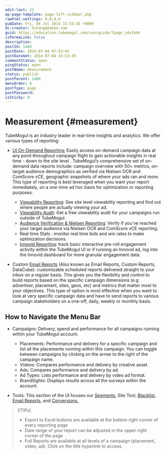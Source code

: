 ```yaml
---
edit-last: 21
wp-page-template: page-left-sidebar.php
rawhtml-settings: 0,0,0,0
pubDate: Fri, 04 Jul 2014 15:53:45 +0000
dc-creator: hchang@adobe.com
guid: https://education.tubemogul.com/userguide/?page_id=1444
isPermaLink: false
description: 
postId: 1444
postDate: 2014-07-04 07:53:45
postDateGmt: 2014-07-04 15:53:45
commentStatus: open
pingStatus: open
postName: measurement
status: publish
postParent: 1406
menuOrder: 0
postType: page
postPassword: 
isSticky: 0
---
```


# Measurement {#measurement}

TubeMogul is an industry leader in real-time insights and analytics. We offer various types of reporting:

* [UI On-Demand Reporting:](measurement/campaign-reporting.md) Easily access on-demand campaign data at any point throughout campaign flight to gain actionable insights in real time - down to the site level . TubeMogul’s comprehensive set of on-demand data reports include: campaign overview with 50+ metrics, on-target audience demographics as verified via Nielsen OCR and ComScore vCE, geographic snapshots of where your ads ran and more. This type of reporting is best leveraged when you want your report immediately, on a one-time ad hoc basis for optimization or reporting purposes.

    * [Viewability Reporting](measurement/viewability.md): See site level viewability reporting and find out where people are actually viewing your ad.
    * [Viewability Audit](planning/brand-safety/viewability-audit.md): Get a free viewability audit for your campaigns run outside of TubeMogul.
    * [Audience Verification & Nielsen Reporting](measurement/nielsen-ocr-reporting.md): Verify if you've reached your target audience via Nielsen OCR and ComScore vCE reporting.
    * Real time Stats :  monitor real time bids and win rates to make optimization decisions.
    * [Innovid Reporting](measurement/innovid-reporting.md): track basic interactive pre-roll engagement activity within the TubeMogul UI or if running an Innovid ad, log into the Innovid dashboard for more granular engagement data.

* Custom [Email Reports](measurement/campaign-reporting/email-reports.md) (Also known as Email Reports, Custom Reports, DataCube): customizable scheduled reports delivered straight to your inbox on a regular basis. This gives you the flexibility and control to build reports based on the specific campaign dimensions (e.g advertiser, placement, sites, geos, etc) and metrics that matter most to your objectives. This type of option is most effective when you want to look at very specific campaign data and have to send reports to various campaign stakeholders on a one-off, daily, weekly or monthly basis.

## How to Navigate the Menu Bar

* Campaigns:  Delivery, spend and performance for all campaigns running within your TubeMogul account.

    * Placements:  Performance and delivery for a specific campaign and list all the placements running within this campaign. You can toggle between campaigns by clicking on the arrow to the right of the campaign name.
    * Videos: Compares performance and delivery by creative asset.
    * Ads: Compares performance and delivery by ad.
    * Ad Types: Lists performance and delivery by video ad format.
    * BrandSights: Displays results across all the surveys within the account.

* Tools: This section of the UI houses our [Segments,](planning/targeting/retargeting/custom-segment-tool.md) Site Tool, [Blacklist](planning/brand-safety/blacklists.md), [Email Reports](measurement/campaign-reporting/email-reports.md), and [Conversions.](execution/placement-setup/conversions.md)

>[!TIPs]
>* Export to Excel buttons are available at the bottom right corner of every reporting page
>* Date range of your report can be adjusted in the upper right corner of the page
>* Full Reports are available at all levels of a campaign (placement, video, ad). Click on the title hyperlink to access.
